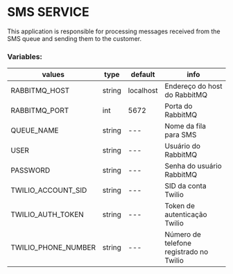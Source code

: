 # SMS SERVICE

This application is responsible for processing messages received from the SMS queue and sending them to the customer.

### Variables:

| values              | type   | default   | info                                    |
| ------------------- | ------ | --------- | --------------------------------------- |
| RABBITMQ_HOST       | string | localhost | Endereço do host do RabbitMQ            |
| RABBITMQ_PORT       | int    | 5672      | Porta do RabbitMQ                       |
| QUEUE_NAME          | string | ---       | Nome da fila para SMS                   |
| USER                | string | ---       | Usuário do RabbitMQ                     |
| PASSWORD            | string | ---       | Senha do usuário RabbitMQ               |
| TWILIO_ACCOUNT_SID  | string | ---       | SID da conta Twilio                     |
| TWILIO_AUTH_TOKEN   | string | ---       | Token de autenticação Twilio            |
| TWILIO_PHONE_NUMBER | string | ---       | Número de telefone registrado no Twilio |
